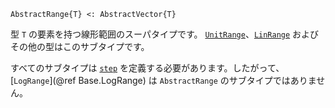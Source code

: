 ```
AbstractRange{T} <: AbstractVector{T}
```

型 `T` の要素を持つ線形範囲のスーパタイプです。 [`UnitRange`](@ref)、[`LinRange`](@ref) およびその他の型はこのサブタイプです。

すべてのサブタイプは [`step`](@ref) を定義する必要があります。したがって、[`LogRange`](@ref Base.LogRange) は `AbstractRange` のサブタイプではありません。
